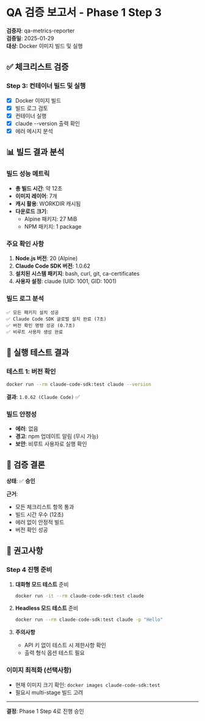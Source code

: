 # QA 검증 보고서 - Phase 1 Step 3

**검증자**: qa-metrics-reporter  
**검증일**: 2025-01-29  
**대상**: Docker 이미지 빌드 및 실행

## ✅ 체크리스트 검증

### Step 3: 컨테이너 빌드 및 실행
- [x] Docker 이미지 빌드
- [x] 빌드 로그 검토
- [x] 컨테이너 실행
- [x] claude --version 출력 확인
- [x] 에러 메시지 분석

## 📊 빌드 결과 분석

### 빌드 성능 메트릭
- **총 빌드 시간**: 약 12초
- **이미지 레이어**: 7개
- **캐시 활용**: WORKDIR 캐시됨
- **다운로드 크기**: 
  - Alpine 패키지: 27 MiB
  - NPM 패키지: 1 package

### 주요 확인 사항
1. **Node.js 버전**: 20 (Alpine)
2. **Claude Code SDK 버전**: 1.0.62
3. **설치된 시스템 패키지**: bash, curl, git, ca-certificates
4. **사용자 설정**: claude (UID: 1001, GID: 1001)

### 빌드 로그 분석
```
✅ 모든 패키지 설치 성공
✅ Claude Code SDK 글로벌 설치 완료 (7초)
✅ 버전 확인 명령 성공 (0.7초)
✅ 비루트 사용자 생성 완료
```

## 🧪 실행 테스트 결과

### 테스트 1: 버전 확인
```bash
docker run --rm claude-code-sdk:test claude --version
```
**결과**: `1.0.62 (Claude Code)` ✅

### 빌드 안정성
- **에러**: 없음
- **경고**: npm 업데이트 알림 (무시 가능)
- **보안**: 비루트 사용자로 실행 확인

## 🎯 검증 결론

**상태**: ✅ **승인**

**근거**:
- 모든 체크리스트 항목 통과
- 빌드 시간 우수 (12초)
- 에러 없이 안정적 빌드
- 버전 확인 성공

## 📝 권고사항

### Step 4 진행 준비
1. **대화형 모드 테스트** 준비
   ```bash
   docker run -it --rm claude-code-sdk:test claude
   ```

2. **Headless 모드 테스트** 준비
   ```bash
   docker run --rm claude-code-sdk:test claude -p "Hello"
   ```

3. **주의사항**
   - API 키 없이 테스트 시 제한사항 확인
   - 출력 형식 옵션 테스트 필요

### 이미지 최적화 (선택사항)
- 현재 이미지 크기 확인: `docker images claude-code-sdk:test`
- 필요시 multi-stage 빌드 고려

---

**결정**: Phase 1 Step 4로 진행 승인